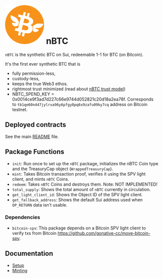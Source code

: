 <!-- markdownlint-disable MD041 -->
<!-- markdownlint-disable MD034 -->

# ![nBTC Logo!](../assets/nbtc.svg) nBTC

`nBTC` is the synthetic BTC on Sui, redeemable 1-1 for BTC (on Bitcoin).

It's the first ever synthetic BTC that is

- fully permission-less,
- custody-less,
- keeps the true Web3 ethos.
- rightmost trust minimized (read about [nBTC trust model](https://x.com/goNativeCC/status/1899487861939806641))
- NBTC_SPEND_KEY = 0x0014ce9f3ad7d227c66e9744d052821c20d18a2ea78f. Corresponds to `tb1qe60n447jylrxa96y6pfgy8pq6x9zafu09ky7cq` address on Bitcoin testnet.

## Deployed contracts

See the main [README](../README.md#deployed-objects--packages) file.

## Package Functions

- `init`: Run once to set up the `nBTC` package, initializes the nBTC Coin type and the TreasuryCap object (`WrappedTreasuryCap`).
- `mint`: Takes Bitcoin transaction proof, verifies it using the SPV light client, and mints `nBTC` Coins.
- `redeem`: Takes `nBTC` Coins and destroys them. Note: NOT IMPLEMENTED!
- `total_supply`: Shows the total amount of `nBTC` currently in circulation.
- `get_light_client_id`: Shows the Object ID of the SPV light client.
- `get_fallback_address`: Shows the default Sui address used when `OP_RETURN` data isn't usable.

### Dependencies

- `bitcoin-spv`: This package depends on a Bitcoin SPV light client to verify txs from Bitcoin https://github.com/gonative-cc/move-bitcoin-spv.

## Documentation

- [Setup](./docs/nbtc_setup.md)
- [Minting](./docs/nbtc_minting.md)
